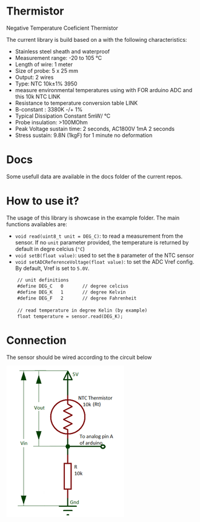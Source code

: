 # Thermistor
Negative Temperature Coeficient Thermistor

The current library is build based on a  with the following characteristics: 

- Stainless steel sheath and waterproof
- Measurement range: -20 to 105 °C
- Length of wire: 1 meter
- Size of probe: 5 x 25 mm
- Output: 2 wires
- Type: NTC 10k±1% 3950
- measure environmental temperatures using with FOR arduino ADC and this 
10k NTC LINK
- Resistance to temperature conversion table LINK
- B-constant : 3380K -/+ 1%
- Typical Dissipation Constant 5mW/ °C
- Probe insulation: >100MOhm
- Peak Voltage sustain time: 2 seconds, AC1800V 1mA 2 seconds
- Stress sustain: 9.8N (1kgF) for 1 minute no deformation

# Docs

Some usefull data are available in the docs folder of the current repos.

# How to use it?

The usage of this library is showcase in the example folder. The main functions 
availables are:

- `void read(uint8_t unit = DEG_C)`: to read a measurement from the sensor. If 
no `unit` parameter provided, the temperature is returned by default in degre 
celcius (`°C`)
- `void setB(float value)`: used to set the `B` parameter of the NTC sensor
- `void setADCReferenceVoltage(float value)`: to set the ADC Vref config. By 
default, Vref is set to `5.0V`.

``` 
    // unit definitions
    #define DEG_C   0       // degree celcius
    #define DEG_K   1       // degree Kelvin
    #define DEG_F   2       // degree Fahrenheit

    // read temperature in degree Kelin (by example)
    float temperature = sensor.read(DEG_K);
```

# Connection

The sensor should be wired according to the circuit below

![sensor wiring](./img/circuit.png)


